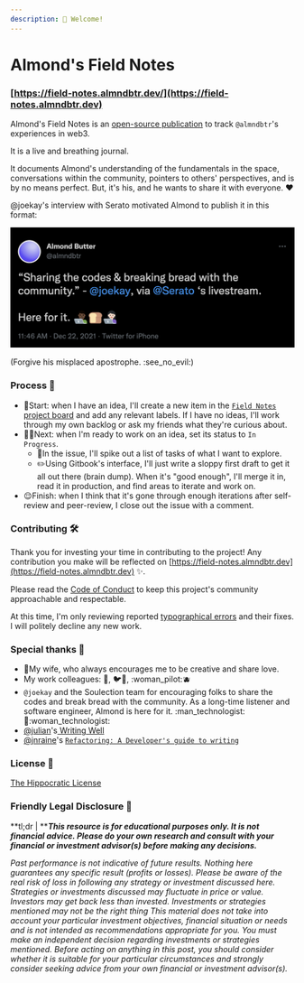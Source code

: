 ```yaml
---
description: 👋 Welcome!
---
```


# Almond's Field Notes

### [https://field-notes.almndbtr.dev/](https://field-notes.almndbtr.dev)

Almond's Field Notes is an [open-source publication](https://github.com/almndbtr/field-notes) to track `@almndbtr`'s experiences in web3.&#x20;

It is a live and breathing journal.&#x20;

It documents Almond's understanding of the fundamentals in the space, conversations within the community, pointers to others' perspectives, and is by no means perfect. But, it's his, and he wants to share it with everyone. ♥️

@joekay's interview with Serato motivated Almond to publish it in this format:

!["Sharing the codes and breaking bread with the community." - @joekay](.gitbook/assets/sharing-the-codes-and-breaking-bread-with-the-community-joekay-almndbtr.png)

(Forgive his misplaced apostrophe. :see\_no\_evil:)

### Process 💭

* 🤔Start: when I have an idea, I'll create a new item in the [`Field Notes` project board](https://github.com/users/almndbtr/projects/1) and add any relevant labels. If I have no ideas, I'll work through my own backlog or ask my friends what they're curious about.
* 🙆‍♂️Next: when I'm ready to work on an idea, set its status to `In Progress`.
  * :grapes:In the issue, I'll spike out a list of tasks of what I want to explore.
  * :pencil2:Using Gitbook's interface, I'll just write a sloppy first draft to get it all out there (brain dump). When it's "good enough", I'll merge it in, read it in production, and find areas to iterate and work on.
* :relieved:Finish: when I think that it's gone through enough iterations after self-review and peer-review, I close out the issue with a comment.

### Contributing 🛠️

Thank you for investing your time in contributing to the project! Any contribution you make will be reflected on [https://field-notes.almndbtr.dev](https://field-notes.almndbtr.dev) ✨.

Please read the [Code of Conduct](CODE\_OF\_CONDUCT.md) to keep this project's community approachable and respectable.

At this time, I'm only reviewing reported [typographical errors](https://en.wikipedia.org/wiki/Typographical\_error) and their fixes. I will politely decline any new work.

### **Special thanks** 🙏

* 💐My wife, who always encourages me to be creative and share love.
* My work colleagues: 🌹, 🐦🚗, :woman\_pilot::blueberries:
* `@joekay` and the Soulection team for encouraging folks to share the codes and break bread with the community. As a long-time listener and software engineer, Almond is here for it. :man\_technologist::bread::woman\_technologist:
* [@julian](https://twitter.com/julian)'s[ Writing Well](https://www.julian.com/guide/write)
* [@jnraine](https://twitter.com/jnraine)'s [`Refactoring: A Developer's guide to writing`](https://www.youtube.com/watch?v=BbIILUSmSk4)

### License 💼&#x20;

[The Hippocratic License](https://firstdonoharm.dev)

### Friendly Legal Disclosure 🤗

**tl;dr | **_**This resource is for educational purposes only. It is not financial advice. Please do your own research and consult with your financial or investment advisor(s) before making any decisions.**_&#x20;

_Past performance is not indicative of future results. Nothing here guarantees any specific result (profits or losses). Please be aware of the real risk of loss in following any strategy or investment discussed here. Strategies or investments discussed may fluctuate in price or value. Investors may get back less than invested. Investments or strategies mentioned may not be the right thing This material does not take into account your particular investment objectives, financial situation or needs and is not intended as recommendations appropriate for you. You must make an independent decision regarding investments or strategies mentioned. Before acting on anything in this post, you should consider whether it is suitable for your particular circumstances and strongly consider seeking advice from your own financial or investment advisor(s)._

[\
](https://viewblock.io/arweave/tx/SQ6H3CZpgiAA-JHbGO8PrYHoo2\_oRwYa4DGbJh76dDk)
